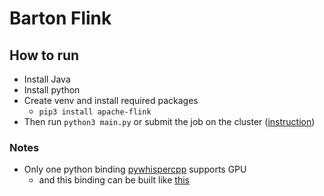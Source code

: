 # Barton Flink

## How to run
- Install Java
- Install python
- Create venv and install required packages
  - `pip3 install apache-flink`
- Then run `python3 main.py` or submit the job on the cluster ([instruction](https://nightlies.apache.org/flink/flink-docs-master/docs/deployment/cli/#submitting-pyflink-jobs))

### Notes
- Only one python binding [pywhispercpp](https://github.com/absadiki/pywhispercpp) supports GPU
  - and this binding can be built like [this](https://github.com/ggerganov/whisper.cpp/issues/9#issuecomment-2162975700)
